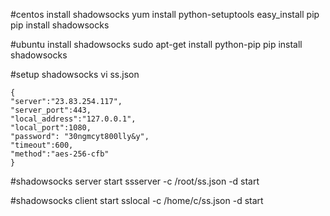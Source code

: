 #centos  install shadowsocks
yum install python-setuptools
easy_install pip
pip install shadowsocks

#ubuntu install shadowsocks
sudo apt-get install python-pip
pip install shadowsocks

#setup shadowsocks
vi ss.json

```
{
"server":"23.83.254.117",
"server_port":443,
"local_address":"127.0.0.1",
"local_port":1080,
"password": "30ngmcyt800lly&y",
"timeout":600,
"method":"aes-256-cfb"
}

```
#shadowsocks server start
ssserver -c /root/ss.json -d start

#shadowsocks client start
sslocal -c /home/c/ss.json -d start